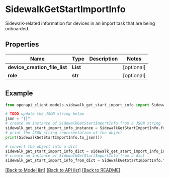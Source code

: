 # SidewalkGetStartImportInfo

Sidewalk-related information for devices in an import task that are being onboarded.

## Properties

Name | Type | Description | Notes
------------ | ------------- | ------------- | -------------
**device_creation_file_list** | **List** |  | [optional] 
**role** | **str** |  | [optional] 

## Example

```python
from openapi_client.models.sidewalk_get_start_import_info import SidewalkGetStartImportInfo

# TODO update the JSON string below
json = "{}"
# create an instance of SidewalkGetStartImportInfo from a JSON string
sidewalk_get_start_import_info_instance = SidewalkGetStartImportInfo.from_json(json)
# print the JSON string representation of the object
print(SidewalkGetStartImportInfo.to_json())

# convert the object into a dict
sidewalk_get_start_import_info_dict = sidewalk_get_start_import_info_instance.to_dict()
# create an instance of SidewalkGetStartImportInfo from a dict
sidewalk_get_start_import_info_from_dict = SidewalkGetStartImportInfo.from_dict(sidewalk_get_start_import_info_dict)
```
[[Back to Model list]](../README.md#documentation-for-models) [[Back to API list]](../README.md#documentation-for-api-endpoints) [[Back to README]](../README.md)


